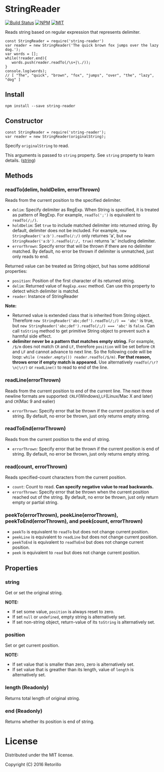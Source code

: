 # StringReader

[![Build Status](https://travis-ci.org/retorillo/string-reader.svg?branch=master)](https://travis-ci.org/retorillo/string-reader)
[![NPM](https://img.shields.io/npm/v/string-reader.svg)](https://www.npmjs.com/package/string-reader)
[![MIT](https://img.shields.io/badge/license-MIT-blue.svg)](https://opensource.org/licenses/MIT)

Reads string based on regular expression that represents delimiter.

```
const StringReader = require('string-reader')
var reader = new StringReader('The quick brown fox jumps over the lazy dog.');
var words = [];
while(!reader.end){
   words.push(reader.readTo(/\s+|\./));
}
console.log(words);
// [ "The", "quick", "brown", "fox", "jumps", "over", "the", "lazy", "dog" ]
```

## Install

```
npm install --save string-reader
```

## Constructor

```
const StringReader = require('string-reader');
var reader = new StringReader(originalString);
```

Specify `originalString` to read.

This arguments is passed to `string` property.
See `string` property to learn details. ([string](#string))


## Methods

### readTo(delim, holdDelim, errorThrown)

Reads from the current position to the specified delimiter.

- `delim`: Specify delimiter as RegExp. When String is specified, it is treated
  as pattern of RegExp. For example, `readTo(';')` is equivalent to `readTo(/;/)`.
- `holdDelim`: Set `true` to include matched delimiter into returned string. By
  default, delimiter does not be included. For example,
  `new StringReader('a:b').readTo(/:/)` only returnes 'a', but 
  `new StringReader('a:b').readTo(/:/, true)` returns 'a:' including delimiter.
- `errorThrown`: Specify error that will be thrown if there are no delimiter
  matched. By default, no error be thrown if delimiter is unmatched, just only
  reads to end.

Returned value can be treated as String object, but has some additional properties:

- `position`: Position of the first character of its returned string.
- `delim`: Returned value of `RegExp.exec` method. Can use this property to
  detect which delimiter is matchd.
- `reader`: Instance of StringReader

**Note:** 

- Returned value is extended class that is inherited from String object.
  Therefore `new StringReader('abc;def').readTo(/;/) == 'abc'` is true, but `new
  StringReader('abc;def').readTo(/;/) === 'abc'` is `false`.  Can call
  `toString` method to get primitive String object to prevent such a harmful
  side effect.
- **delimiter never be a pattern that matches empty string.** For example,
  `/$/m` does not match `CR` and `LF`, therefore `position` will be set before
  `CR` and `LF` and cannot advance to next line. So the following code will be
  loop: `while (reader.empty()) reader.readTo(/$/m)`. **For that reason, throws
  error if empty match is appeared.** Use alternatively `readTo(/\r?\n|\r/)` or
  `readLine()` to read to end of the line.


### readLine(errorThrown)

Reads from the current position to end of the current line.
The next three newline formats are supported:
`CRLF`(Windows),`LF`(Linux/Mac X and later) and `CR`(Mac 9 and ealier)

- `errorThrown`: Specify error that be thrown if the current position is end of
  string. By default, no error be thrown, just only returns empty string.

### readToEnd(errorThrown)

Reads from the current position to the end of string.

- `errorThrown`: Specify error that be thrown if the current position is end of
  string. By default, no error be thrown, just only returns empty string.

### read(count, errorThrown)

Reads specified-count characters from the current position.

- `count`: Count to read. **Can specify negative value to read backwards.**
- `errorThrown`: Specify error that be thrown when the current position reached out
  of the string. By default, no error be thrown, just only return empty or
  partial string.

### peekTo(errorThrown), peekLine(errorThrown), peekToEnd(errorThrown), and peek(count, errorThrown)

- `peekTo` is equivalent to `readTo` but does not change current position.
- `peekLine` is equivalent to `readLine` but does not change current position.
- `peekToEnd` is equivalent to `readToEnd` but does not change current position.
- `peek` is equivalent to `read` but does not change current position.

## Properties

### string

Get or set the original string.

**NOTE:**

- If set some value, `position` is always reset to zero.
- If set `null` or `undefined`, empty string is alternatively set.
- If set non-string object, return-value of its `toString` is alternatively set.

### position

Set or get current position.

**NOTE:**

- If set value that is smaller than zero, zero is alternatively set.
- If set value that is greather than its length, value of `length` is
  alternatively set.

### length (Readonly)

Returns total length of original string.

### end (Readonly)

Returns whether its position is end of string.

# License

Distributed under the MIT license.

Copyright (C) 2016 Retorillo
